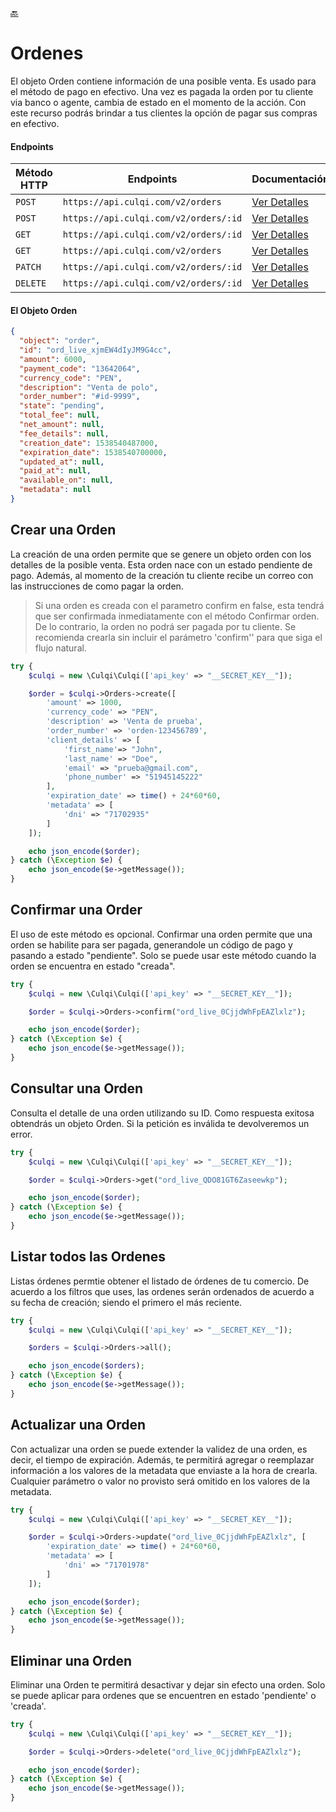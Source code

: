 [:back:](/docs/README.md)

# Ordenes

El objeto Orden contiene información de una posible venta. Es usado para el método de pago en efectivo. Una vez es pagada la orden por tu cliente via banco o agente, cambia de estado en el momento de la acción. Con este recurso podrás brindar a tus clientes la opción de pagar sus compras en efectivo.

#### Endpoints

| Método HTTP | Endpoints                             | Documentación                                              |
| ----------- | ------------------------------------- | ---------------------------------------------------------- |
| `POST`      | `https://api.culqi.com/v2/orders`     | [Ver Detalles](https://www.culqi.com/api/#ordenes#create)  |
| `POST`      | `https://api.culqi.com/v2/orders/:id` | [Ver Detalles](https://www.culqi.com/api/#ordenes#confirm) |
| `GET`       | `https://api.culqi.com/v2/orders/:id` | [Ver Detalles](https://www.culqi.com/api/#ordenes#detail)  |
| `GET`       | `https://api.culqi.com/v2/orders`     | [Ver Detalles](https://www.culqi.com/api/#ordenes#list)    |
| `PATCH`     | `https://api.culqi.com/v2/orders/:id` | [Ver Detalles](https://www.culqi.com/api/#ordenes#update)  |
| `DELETE`    | `https://api.culqi.com/v2/orders/:id` | [Ver Detalles](https://www.culqi.com/api/#ordenes#delete)  |

#### El Objeto Orden

```json
{
  "object": "order",
  "id": "ord_live_xjmEW4dIyJM9G4cc",
  "amount": 6000,
  "payment_code": "13642064",
  "currency_code": "PEN",
  "description": "Venta de polo",
  "order_number": "#id-9999",
  "state": "pending",
  "total_fee": null,
  "net_amount": null,
  "fee_details": null,
  "creation_date": 1538540487000,
  "expiration_date": 1538540700000,
  "updated_at": null,
  "paid_at": null,
  "available_on": null,
  "metadata": null
}
```

## Crear una Orden

La creación de una orden permite que se genere un objeto orden con los detalles de la posible venta. Esta orden nace con un estado pendiente de pago. Además, al momento de la creación tu cliente recibe un correo con las instrucciones de como pagar la orden.

> Si una orden es creada con el parametro confirm en false, esta tendrá que ser confirmada inmediatamente con el método Confirmar orden. De lo contrario, la orden no podrá ser pagada por tu cliente. Se recomienda crearla sin incluir el parámetro 'confirm'' para que siga el flujo natural.

```php
try {
    $culqi = new \Culqi\Culqi(['api_key' => "__SECRET_KEY__"]);

    $order = $culqi->Orders->create([
        'amount' => 1000,
        'currency_code' => "PEN",
        'description' => 'Venta de prueba',
        'order_number' => 'orden-123456789',
        'client_details' => [
            'first_name'=> "John",
            'last_name' => "Doe",
            'email' => "prueba@gmail.com",
            'phone_number' => "51945145222"
        ],
        'expiration_date' => time() + 24*60*60,
        'metadata' => [
            'dni' => "71702935"
        ]
    ]);

    echo json_encode($order);
} catch (\Exception $e) {
    echo json_encode($e->getMessage());
}
```

## Confirmar una Order

El uso de este método es opcional. Confirmar una orden permite que una orden se habilite para ser pagada, generandole un código de pago y pasando a estado "pendiente". Solo se puede usar este método cuando la orden se encuentra en estado "creada".

```php
try {
    $culqi = new \Culqi\Culqi(['api_key' => "__SECRET_KEY__"]);

    $order = $culqi->Orders->confirm("ord_live_0CjjdWhFpEAZlxlz");

    echo json_encode($order);
} catch (\Exception $e) {
    echo json_encode($e->getMessage());
}
```

## Consultar una Orden

Consulta el detalle de una orden utilizando su ID. Como respuesta exitosa obtendrás un objeto Orden. Si la petición es inválida te devolveremos un error.

```php
try {
    $culqi = new \Culqi\Culqi(['api_key' => "__SECRET_KEY__"]);

    $order = $culqi->Orders->get("ord_live_QDO81GT6Zaseewkp");

    echo json_encode($order);
} catch (\Exception $e) {
    echo json_encode($e->getMessage());
}
```

## Listar todos las Ordenes

Listas órdenes permtie obtener el listado de órdenes de tu comercio. De acuerdo a los filtros que uses, las ordenes serán ordenados de acuerdo a su fecha de creación; siendo el primero el más reciente.

```php
try {
    $culqi = new \Culqi\Culqi(['api_key' => "__SECRET_KEY__"]);

    $orders = $culqi->Orders->all();

    echo json_encode($orders);
} catch (\Exception $e) {
    echo json_encode($e->getMessage());
}
```

## Actualizar una Orden

Con actualizar una orden se puede extender la validez de una orden, es decir, el tiempo de expiración. Además, te permitirá agregar o reemplazar información a los valores de la metadata que enviaste a la hora de crearla. Cualquier parámetro o valor no provisto será omitido en los valores de la metadata.

```php
try {
    $culqi = new \Culqi\Culqi(['api_key' => "__SECRET_KEY__"]);

    $order = $culqi->Orders->update("ord_live_0CjjdWhFpEAZlxlz", [
        'expiration_date' => time() + 24*60*60,
        'metadata' => [
            'dni' => "71701978"
        ]
    ]);

    echo json_encode($order);
} catch (\Exception $e) {
    echo json_encode($e->getMessage());
}
```

## Eliminar una Orden

Eliminar una Orden te permitirá desactivar y dejar sin efecto una orden. Solo se puede aplicar para ordenes que se encuentren en estado 'pendiente' o 'creada'.

```php
try {
    $culqi = new \Culqi\Culqi(['api_key' => "__SECRET_KEY__"]);

    $order = $culqi->Orders->delete("ord_live_0CjjdWhFpEAZlxlz");

    echo json_encode($order);
} catch (\Exception $e) {
    echo json_encode($e->getMessage());
}
```
